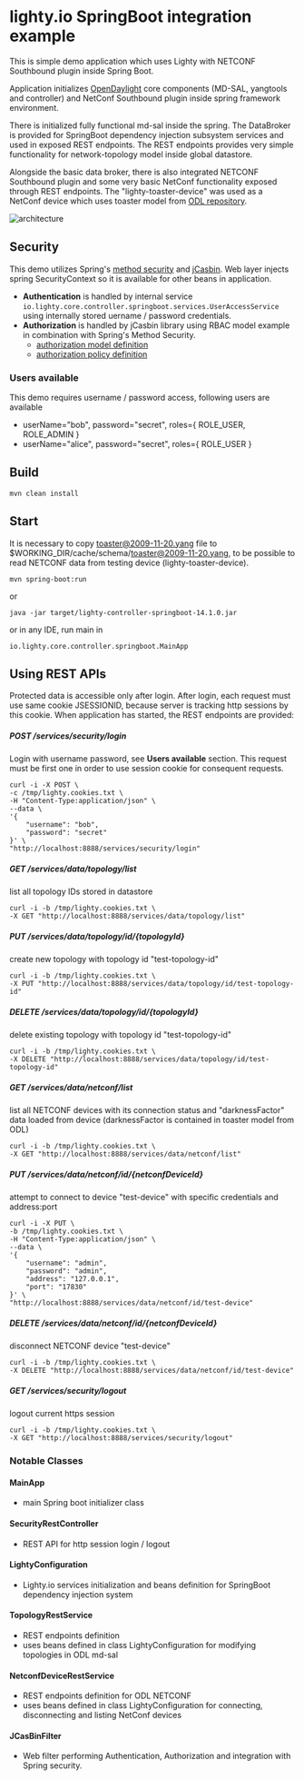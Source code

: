 # lighty.io SpringBoot integration example

This is simple demo application which uses Lighty with NETCONF Southbound plugin inside Spring Boot.

Application initializes [OpenDaylight](https://www.opendaylight.org/) core components (MD-SAL, yangtools and controller) and NetConf Southbound plugin
inside spring framework environment.

There is initialized fully functional md-sal inside the spring. The DataBroker is provided for SpringBoot dependency
injection subsystem services and used in exposed REST endpoints. The REST endpoints provides very simple functionality
for network-topology model inside global datastore.

Alongside the basic data broker, there is also integrated NETCONF Southbound plugin and some very basic NetConf
functionality exposed through REST endpoints. The "lighty-toaster-device" was used as a NetConf device which uses
toaster model from [ODL repository](https://github.com/YangModels/yang/blob/19fea483099dbf2864b3c3186a789d12d919f4db/experimental/odp/toaster.yang). 

![architecture](docs/architecture.svg)

## Security
This demo utilizes Spring's [method security](https://docs.spring.io/spring-security/site/docs/5.2.0.BUILD-SNAPSHOT/reference/htmlsingle/#jc-method) 
and [jCasbin](https://github.com/casbin/jcasbin). Web layer injects spring SecurityContext so it is available for other beans in application.  

* __Authentication__ is handled by internal service ``io.lighty.core.controller.springboot.services.UserAccessService`` 
    using internally stored uername / password credentials.
* __Authorization__ is handled by jCasbin library using RBAC model example in combination with Spring's Method Security.
  - [authorization model definition](src/main/resources/data/security/authz_model.conf)
  - [authorization policy definition](src/main/resources/data/security/authz_policy.conf)

### Users available
This demo requires username / password access, following users are available
* userName="bob", password="secret", roles={ ROLE_USER, ROLE_ADMIN } 
* userName="alice", password="secret", roles={ ROLE_USER } 

## Build
```
mvn clean install
```


## Start
It is necessary to copy toaster@2009-11-20.yang file to $WORKING_DIR/cache/schema/toaster@2009-11-20.yang, to be 
possible to read NETCONF data from testing device (lighty-toaster-device).
```
mvn spring-boot:run
```

or

```
java -jar target/lighty-controller-springboot-14.1.0.jar
```

or in any IDE, run main in 

```
io.lighty.core.controller.springboot.MainApp
```


## Using REST APIs
Protected data is accessible only after login. 
After login, each request must use same cookie JSESSIONID, 
because server is tracking http sessions by this cookie.
When application has started, the REST endpoints are provided:

##### POST /services/security/login
Login with username password, see __Users available__ section.
This request must be first one in order to use session cookie 
for consequent requests.
```
curl -i -X POST \
-c /tmp/lighty.cookies.txt \
-H "Content-Type:application/json" \
--data \
'{
    "username": "bob",
    "password": "secret"
}' \
"http://localhost:8888/services/security/login"
```
##### GET /services/data/topology/list
list all topology IDs stored in datastore
```
curl -i -b /tmp/lighty.cookies.txt \
-X GET "http://localhost:8888/services/data/topology/list"
```
##### PUT /services/data/topology/id/{topologyId}
create new topology with topology id "test-topology-id"
```
curl -i -b /tmp/lighty.cookies.txt \
-X PUT "http://localhost:8888/services/data/topology/id/test-topology-id"
```
##### DELETE /services/data/topology/id/{topologyId}
delete existing topology with topology id "test-topology-id"
```
curl -i -b /tmp/lighty.cookies.txt \
-X DELETE "http://localhost:8888/services/data/topology/id/test-topology-id"
```
##### GET /services/data/netconf/list
list all NETCONF devices with its connection status and "darknessFactor" data loaded from device
(darknessFactor is contained in toaster model from ODL)
```
curl -i -b /tmp/lighty.cookies.txt \
-X GET "http://localhost:8888/services/data/netconf/list"
```
##### PUT /services/data/netconf/id/{netconfDeviceId}
attempt to connect to device "test-device" with specific credentials and address:port
```
curl -i -X PUT \
-b /tmp/lighty.cookies.txt \
-H "Content-Type:application/json" \
--data \
'{
    "username": "admin",
    "password": "admin",
    "address": "127.0.0.1",
    "port": "17830"
}' \
"http://localhost:8888/services/data/netconf/id/test-device"
```
##### DELETE /services/data/netconf/id/{netconfDeviceId}
disconnect NETCONF device "test-device"
```
curl -i -b /tmp/lighty.cookies.txt \
-X DELETE "http://localhost:8888/services/data/netconf/id/test-device"
```
##### GET /services/security/logout
logout current https session
```
curl -i -b /tmp/lighty.cookies.txt \
-X GET "http://localhost:8888/services/security/logout"
```

### Notable Classes

#### MainApp
- main Spring boot initializer class

#### SecurityRestController
- REST API for http session login / logout

#### LightyConfiguration
- Lighty.io services initialization and beans definition for SpringBoot dependency injection system

#### TopologyRestService
- REST endpoints definition
- uses beans defined in class LightyConfiguration for modifying topologies in ODL md-sal

#### NetconfDeviceRestService
- REST endpoints definition for ODL NETCONF
- uses beans defined in class LightyConfiguration for connecting, disconnecting and listing NetConf devices

#### JCasBinFilter
- Web filter performing Authentication, Authorization and integration with Spring security.
